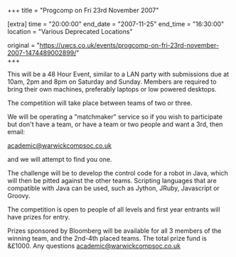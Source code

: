 +++
title = "Progcomp on Fri 23rd November 2007"

[extra]
time = "20:00:00"
end_date = "2007-11-25"
end_time = "16:30:00"
location = "Various Deprecated Locations"

original = "https://uwcs.co.uk/events/progcomp-on-fri-23rd-november-2007-1474489002899/"    
+++

This will be a 48 Hour Event, similar to a LAN party with submissions due at 10am, 2pm and 8pm on Saturday and Sunday. Members are required to bring their own machines, preferably laptops or low powered desktops.

The competition will take place between teams of two or three.

We will be operating a "matchmaker" service so if you wish to participate but don't have a team, or have a team or two people and want a 3rd, then email:

academic@warwickcompsoc.co.uk

and we will attempt to find you one.

The challenge will be to develop the control code for a robot in Java, which will then be pitted against the other teams. Scripting languages that are compatible with Java can be used, such as Jython, JRuby, Javascript or Groovy.

The competition is open to people of all levels and first year entrants will have prizes for entry.

Prizes sponsored by Bloomberg will be available for all 3 members of the winning team, and the 2nd-4th placed teams. The total prize fund is &£1000. Any questions academic@warwickcompsoc.co.uk

